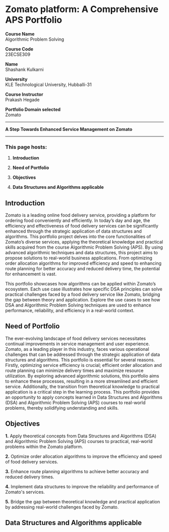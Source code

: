 <!DOCTYPE html>
<html lang="en">
<head>
    <meta charset="UTF-8">
    <meta name="viewport" content="width=device-width, initial-scale=1.0">
    <link rel="stylesheet" href="./_sass/custom.css">
</head>
<body>

# Zomato platform: A Comprehensive APS Portfolio

**Course Name**  
Algorithmic Problem Solving

**Course Code**  
23ECSE309

**Name**  
Shashank Kulkarni

**University**  
KLE Technological University, Hubballi-31

**Course Instructor**  
Prakash Hegade

**Portfolio Domain selected**  
Zomato

* * *
**A Step Towards Enhanced Service Management on Zomato**
* * *

### This page hosts:

1. **Introduction**

2. **Need of Portfolio**

3. **Objectives**

4. **Data Structures and Algorithms applicable**

## Introduction

  Zomato is a leading online food delivery service, providing a platform for ordering food conveniently and efficiently. In today’s day and age, the efficiency and effectiveness of food delivery services can be significantly enhanced through the strategic application of data structures and algorithms. This portfolio project delves into the core functionalities of Zomato’s diverse services, applying the theoretical knowledge and practical skills acquired from the course Algorithmic Problem Solving (APS). By using advanced algorithmic techniques and data structures, this project aims to propose solutions to real-world business applications. From optimizing order allocation algorithms for improved efficiency and speed to enhancing route planning for better accuracy and reduced delivery time, the potential for enhancement is vast.

This portfolio showcases how algorithms can be applied within Zomato’s ecosystem. Each use case illustrates how specific DSA principles can solve practical challenges faced by a food delivery service like Zomato, bridging the gap between theory and application. Explore the use cases to see how DSA and Algorithmic Problem Solving techniques are used to enhance performance, reliability, and efficiency in a real-world context.

## Need of Portfolio

The ever-evolving landscape of food delivery services necessitates continual improvements in service management and user experience. Zomato, as a leading player in this industry, faces various operational challenges that can be addressed through the strategic application of data structures and algorithms. This portfolio is essential for several reasons. Firstly, optimizing service efficiency is crucial; efficient order allocation and route planning can minimize delivery times and maximize resource utilization. By exploring advanced algorithmic solutions, this portfolio aims to enhance these processes, resulting in a more streamlined and efficient service. Additionally, the transition from theoretical knowledge to practical application is a critical step in the learning process. This portfolio provides an opportunity to apply concepts learned in Data Structures and Algorithms (DSA) and Algorithmic Problem Solving (APS) courses to real-world problems, thereby solidifying understanding and skills.

## Objectives

**1.** Apply theoretical concepts from Data Structures and Algorithms (DSA) and Algorithmic Problem Solving (APS) courses to practical, real-world problems within the Zomato platform.

**2.** Optimize order allocation algorithms to improve the efficiency and speed of food delivery services.

**3.** Enhance route planning algorithms to achieve better accuracy and reduced delivery times.

**4.** Implement data structures to improve the reliability and performance of Zomato's services.

**5.** Bridge the gap between theoretical knowledge and practical application by addressing real-world challenges faced by Zomato.

## Data Structures and Algorithms applicable
